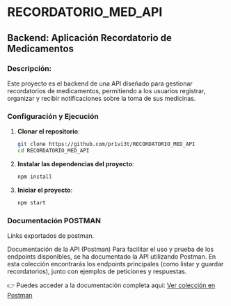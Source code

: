 # RECORDATORIO_MED_API

## Backend: Aplicación Recordatorio de Medicamentos

### Descripción:
Este proyecto es el backend de una API diseñado para gestionar recordatorios de medicamentos, permitiendo a los usuarios registrar, organizar y recibir notificaciones sobre la toma de sus medicinas.

### Configuración y Ejecución

1. **Clonar el repositorio**:
     ```bash
     git clone https://github.com/pr1vi3t/RECORDATORIO_MED_API
     cd RECORDATORIO_MED_API
     ```

2. **Instalar las dependencias del proyecto**:
     ```bash
     npm install
     ```

3. **Iniciar el proyecto**:
     ```bash
     npm start
     ```

### Documentación POSTMAN
Links exportados de postman.

Documentación de la API (Postman)
Para facilitar el uso y prueba de los endpoints disponibles, se ha documentado la API utilizando Postman. En esta colección encontrarás los endpoints principales (como listar y guardar recordatorios), junto con ejemplos de peticiones y respuestas.

👉 Puedes acceder a la documentación completa aquí:
[Ver colección en Postman](https://elements.getpostman.com/redirect?entityId=36779961-e999646b-3aba-4c27-9a29-a8e3b2bb288c&entityType=collection)
